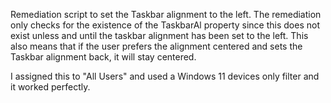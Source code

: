 Remediation script to set the Taskbar alignment to the left. 
The remediation only checks for the existence of the TaskbarAl property since this does not exist unless and until the taskbar alignment has been set to the left. This also means that if the user prefers the alignment centered and sets the Taskbar alignment back, it will stay centered.

I assigned this to "All Users" and used a Windows 11 devices only filter and it worked perfectly. 
